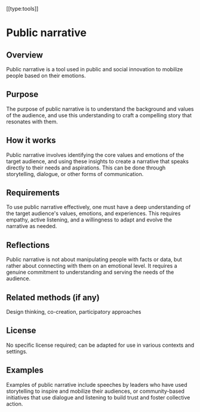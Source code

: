 [[type:tools]]

# Public narrative

## Overview
Public narrative is a tool used in public and social innovation to mobilize people based on their emotions.

## Purpose
The purpose of public narrative is to understand the background and values of the audience, and use this understanding to craft a compelling story that resonates with them.

## How it works
Public narrative involves identifying the core values and emotions of the target audience, and using these insights to create a narrative that speaks directly to their needs and aspirations. This can be done through storytelling, dialogue, or other forms of communication.

## Requirements
To use public narrative effectively, one must have a deep understanding of the target audience's values, emotions, and experiences. This requires empathy, active listening, and a willingness to adapt and evolve the narrative as needed.

## Reflections
Public narrative is not about manipulating people with facts or data, but rather about connecting with them on an emotional level. It requires a genuine commitment to understanding and serving the needs of the audience.

## Related methods (if any)
Design thinking, co-creation, participatory approaches

## License
No specific license required; can be adapted for use in various contexts and settings.

## Examples
Examples of public narrative include speeches by leaders who have used storytelling to inspire and mobilize their audiences, or community-based initiatives that use dialogue and listening to build trust and foster collective action.